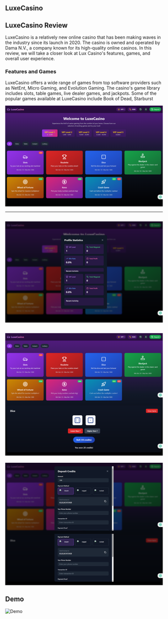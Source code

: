 ## LuxeCasino

## LuxeCasino Review
LuxeCasino is a relatively new online casino that has been making waves in the industry since its
launch in 2020. The casino is owned and operated by Dama N.V., a company
known for its high-quality online casinos. In this review, we will take a closer look at Lux
Casino's features, games, and overall user experience.
### Features and Games
LuxeCasino offers a wide range of games from top software providers such as NetEnt, Micro
Gaming, and Evolution Gaming. The casino's game library includes slots, table games, live dealer
games, and jackpots. Some of the popular games available at LuxeCasino include Book
of Dead, Starburst

![LuxeCasino](./demo/LuxeCasino.png)

---

![LuxeCasino](./demo/screencapture-localhost-5173-2025-03-13-19_27_36.png)
---
![LuxeCasino](./demo/nn.png)
---
![LuxeCasino](./demo/mmmm.png)
## Demo
![Demo](https://luxecasino.netlify.app/)


